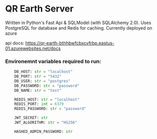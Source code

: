 # QR Earth Server

Written in Python's Fast Api & SQLModel (with SQLAlchemy 2.0). Uses PostgreSQL
for database and Redis for caching. Currently deployed on azure

api docs: https://qr-earth-bthhbwfcbxcvfrbp.eastus-01.azurewebsites.net/docs

### Environemnt variables required to run:

```py
    DB_HOST: str = "localhost"
    DB_PORT: str = "5432"
    DB_USER: str = "postgres"
    DB_PASSWORD: str = "password"
    DB_NAME: str = "test"

    REDIS_HOST: str = "localhost"
    REDIS_PORT: int = 6379
    REDIS_PASSWORD: str = "password"

    JWT_SECRET: str
    JWT_ALGORITHM: str = "HS256"

    HASHED_ADMIN_PASSWORD: str
```
